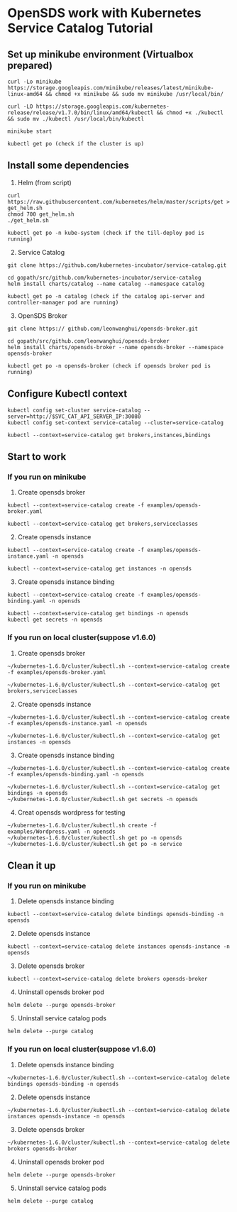 # OpenSDS work with Kubernetes Service Catalog Tutorial

## Set up minikube environment (Virtualbox prepared)

```
curl -Lo minikube https://storage.googleapis.com/minikube/releases/latest/minikube-linux-amd64 && chmod +x minikube && sudo mv minikube /usr/local/bin/

curl -LO https://storage.googleapis.com/kubernetes-release/release/v1.7.0/bin/linux/amd64/kubectl && chmod +x ./kubectl && sudo mv ./kubectl /usr/local/bin/kubectl

minikube start

kubectl get po (check if the cluster is up)
```

## Install some dependencies

1. Helm (from script)

```
curl https://raw.githubusercontent.com/kubernetes/helm/master/scripts/get > get_helm.sh
chmod 700 get_helm.sh
./get_helm.sh

kubectl get po -n kube-system (check if the till-deploy pod is running)
```

2. Service Catalog

```
git clone https://github.com/kubernetes-incubator/service-catalog.git

cd gopath/src/github.com/kubernetes-incubator/service-catalog
helm install charts/catalog --name catalog --namespace catalog

kubectl get po -n catalog (check if the catalog api-server and controller-manager pod are running)
```

3. OpenSDS Broker

```
git clone https:// github.com/leonwanghui/opensds-broker.git

cd gopath/src/github.com/leonwanghui/opensds-broker
helm install charts/opensds-broker --name opensds-broker --namespace opensds-broker

kubectl get po -n opensds-broker (check if opensds broker pod is running)
```

## Configure Kubectl context

```
kubectl config set-cluster service-catalog --server=http://$SVC_CAT_API_SERVER_IP:30080
kubectl config set-context service-catalog --cluster=service-catalog

kubectl --context=service-catalog get brokers,instances,bindings
```

## Start to work

### If you run on minikube

1. Create opensds broker

```
kubectl --context=service-catalog create -f examples/opensds-broker.yaml

kubectl --context=service-catalog get brokers,serviceclasses
```

2. Create opensds instance

```
kubectl --context=service-catalog create -f examples/opensds-instance.yaml -n opensds

kubectl --context=service-catalog get instances -n opensds
```

3. Create opensds instance binding

```
kubectl --context=service-catalog create -f examples/opensds-binding.yaml -n opensds

kubectl --context=service-catalog get bindings -n opensds
kubectl get secrets -n opensds
```

### If you run on local cluster(suppose v1.6.0)

1. Create opensds broker

```
~/kubernetes-1.6.0/cluster/kubectl.sh --context=service-catalog create -f examples/opensds-broker.yaml

~/kubernetes-1.6.0/cluster/kubectl.sh --context=service-catalog get brokers,serviceclasses
```

2. Create opensds instance

```
~/kubernetes-1.6.0/cluster/kubectl.sh --context=service-catalog create -f examples/opensds-instance.yaml -n opensds

~/kubernetes-1.6.0/cluster/kubectl.sh --context=service-catalog get instances -n opensds
```

3. Create opensds instance binding

```
~/kubernetes-1.6.0/cluster/kubectl.sh --context=service-catalog create -f examples/opensds-binding.yaml -n opensds

~/kubernetes-1.6.0/cluster/kubectl.sh --context=service-catalog get bindings -n opensds
~/kubernetes-1.6.0/cluster/kubectl.sh get secrets -n opensds
```

4. Creat opensds wordpress for testing

```
~/kubernetes-1.6.0/cluster/kubectl.sh create -f examples/Wordpress.yaml -n opensds
~/kubernetes-1.6.0/cluster/kubectl.sh get po -n opensds
~/kubernetes-1.6.0/cluster/kubectl.sh get po -n service
```

## Clean it up

### If you run on minikube

1. Delete opensds instance binding

```
kubectl --context=service-catalog delete bindings opensds-binding -n opensds
```

2. Delete opensds instance

```
kubectl --context=service-catalog delete instances opensds-instance -n opensds
```

3. Delete opensds broker

```
kubectl --context=service-catalog delete brokers opensds-broker
```

4. Uninstall opensds broker pod

```
helm delete --purge opensds-broker
```

5. Uninstall service catalog pods

```
helm delete --purge catalog
```

### If you run on local cluster(suppose v1.6.0)

1. Delete opensds instance binding

```
~/kubernetes-1.6.0/cluster/kubectl.sh --context=service-catalog delete bindings opensds-binding -n opensds
```

2. Delete opensds instance

```
~/kubernetes-1.6.0/cluster/kubectl.sh --context=service-catalog delete instances opensds-instance -n opensds
```

3. Delete opensds broker

```
~/kubernetes-1.6.0/cluster/kubectl.sh --context=service-catalog delete brokers opensds-broker
```

4. Uninstall opensds broker pod

```
helm delete --purge opensds-broker
```

5. Uninstall service catalog pods

```
helm delete --purge catalog
```
